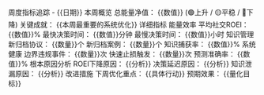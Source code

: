 周度指标追踪 - {{日期}}
本周概览
总能量净值： {{数值}} (🟢上升 / 🟡平稳 / 🔴下降)
关键成就： {{本周最重要的系统优化}}
详细指标
能量效率
平均社交ROEI： {{数值}}%
最快决策时间： {{数值}}分钟
最慢决策时间： {{数值}}小时
知识管理
新归档协议： {{数量}}个
新归档案例： {{数量}}个
知识捕获率： {{数值}}%
系统健康
边界违规事件： {{数量}}次
快速止损触发： {{数量}}次
预测准确率： {{数值}}%
根本原因分析
ROEI下降原因： {{分析}}
决策延迟原因： {{分析}}
知识泄漏原因： {{分析}}
改进措施
下周优化重点： {{具体行动}}
预期效果： {{量化目标}}